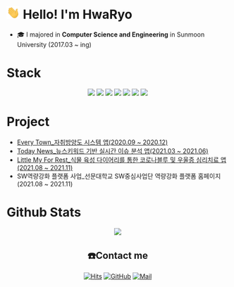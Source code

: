 # <img  src="https://raw.githubusercontent.com/ABSphreak/ABSphreak/master/gifs/Hi.gif" width="30px">  Hello! I'm HwaRyo

- 🎓 I majored in **Computer Science and Engineering** in Sunmoon University (2017.03 ~ ing)



# Stack
<div align=center> 
   <img src="http://img.shields.io/badge/-Java-FA5858?style=flat&logo=Java&logoColor=white">
   <img src="http://img.shields.io/badge/-Kotlin-7F52FF?style=flat&logo=Kotlin&logoColor=white">
   <img src="http://img.shields.io/badge/-SpringBoot-6DB33F?style=flat&logo=SpringBoot&logoColor=white">
   <img src="http://img.shields.io/badge/-Android-3DDC84?style=flat&logo=Android&logoColor=white">
   <img src="http://img.shields.io/badge/-Oracle-F80000?style=flat&logo=Oracle&logoColor=white">
   <img src="http://img.shields.io/badge/-MySQL-4479A1?style=flat&logo=MySQL&logoColor=white">
   <img src="http://img.shields.io/badge/-Firebase-FFCA28?style=flat&logo=Firebase&logoColor=white">
</div>


# Project
- [Every Town_자취방양도 시스템 앱(2020.09 ~ 2020.12)](https://github.com/HwaRyo/EveryTown)
- [Today News_뉴스키워드 기반 실시간 이슈 분석 앱(2021.03 ~ 2021.06)](https://github.com/HwaRyo/Today_News)
- [Little My For Rest_식물 육성 다이어리를 통한 코로나블루 및 우울증 심리치료 앱(2021.08 ~ 2021.11)](https://github.com/HwaRyo/My_Little_For_Rest)
- SW역량강화 플랫폼 사업_선문대학교 SW중심사업단 역량강화 플랫폼 홈페이지(2021.08 ~ 2021.11)



# Github Stats
<div align=center>
<a href='#'>
 <img src = "https://github-readme-stats.vercel.app/api?username=HwaRyo&theme=buefy&show_icons=true&hide_border=true" height = "180px">
</a>
</div>
 
<div align=center>

## ☎️Contact me
[![Hits](https://hits.seeyoufarm.com/api/count/incr/badge.svg?url=https://github.com/HwaRyo)](https://hits.seeyoufarm.com)
[![GitHub](http://img.shields.io/badge/GitHub-Black?style=flat-square&logo=github&link=https://github.com/HwaRyo)](https://github.com/HwaRyo)
[![Mail](https://img.shields.io/badge/Gmail-d14836?style=flat-square&logo=Gmail&logoColor=white&link=mailto:a98k98k@gmail.com)](mailto:a98k98k@gmail.com)
